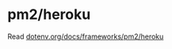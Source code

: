 # pm2/heroku

Read [dotenv.org/docs/frameworks/pm2/heroku](https://www.dotenv.org/docs/frameworks/pm2/heroku)
